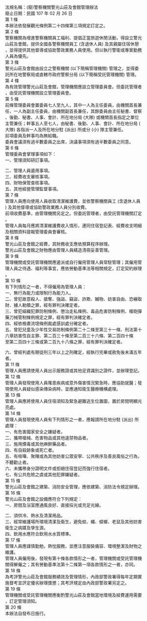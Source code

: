 法規名稱：(廢)警察機關警光山莊及會館管理辦法  
廢止日期：民國 107 年 02 月 26 日  
第 1 條  
本辦法依發展觀光條例第二十四條第三項規定訂定之。  
第 2 條  
警察機關為增進警察機關員工福利、提倡正當旅遊休閒活動，得設立警光  
山莊及會館，提供全國各警察機關員工 (含退休人員) 及其親屬住宿休憩  
，並得提供其他督導或協助警政業務人員使用。但以執行警衛或專案勤務  
人員為優先。  
第 3 條  
警光山莊及會館由設立之警察機關 (以下簡稱管理機關) 管理之，並得委  
託所在地警察局或直轄市政府警察分局 (以下簡稱受託管理機關) 管理。  
第 4 條  
為有效管理警光山莊及會館，管理機關應設立管理委員會。但委託管理者  
，由受託管理機關設立管理委員會。  
第 5 條  
前條管理委員會置委員七人至九人，其中一人為主任委員，由機關首長兼  
任，一人為副主任委員，由機關副首長兼任，其餘委員由主任秘書、督察  
、後勤、秘書、人事、會計、所在地分局 (大隊) 或機關首長指定之單位  
主管兼任；幹事五人至七人，由秘書、後勤、人事、會計、所在地分局 (  
大隊) 各指派一人及所在地分駐 (派出) 所或分 (小) 隊主管兼任。  
前項委員及幹事均為無給職。  
委員會議須有過半數委員之出席，決議事項須有過半數委員之同意。  
第 6 條  
管理委員會掌理事項如下：  
一、管理須知研訂事項。  


二、管理人員遴用事項。  
三、經費收支審核事項。  
四、財物保管查核事項。  
五、其他經營管理監督事項。  
第 7 條  
管理人員應向使用人員收取清潔維護費，並依警察機關員工 (含退休人員  
) 及其他督導或協助警政業務人員分別收費。  
前項收費基準，由管理機關另定之。但委託管理者，由受託管理機關訂定  
。  
管理人員每月應將清潔維護費收入情形，連同住宿登記表、經費收支明細  
及相關資料提報管理委員會審核。  
第 8 條  
警光山莊及會館之經費，其財務收支應依預算程序辦理。  
警光山莊及會館之財物應由管理人員繕造清冊妥善管理。  
第 9 條  
管理機關或受託管理機關應遴派或自行僱用管理人員常駐管理；其僱用管  
理人員之待遇、福利等事宜，應依勞動基準法等相關規定，訂定契約辦理  
。  
第 10 條  
有下列情形之一者，不得僱用為管理人員：  
一、無行為能力或限制行為能力人。  
二、曾犯故意殺人、搶奪、強盜、竊盜、詐欺、贓物、妨害自由、恐嚇取  
財、擄人勒贖之罪，經有罪判決確定者。  
三、曾犯組織犯罪防制條例、懲治走私條例、毒品危害防制條例、槍砲彈  
藥刀械管制條例規定之罪，經有罪判決確定者。  
四、經依檢肅流氓條例裁處感訓處分確定者。  
五、曾犯兒童及少年性交易防制條例第二十二條至第三十一條、刑法第十  
六章妨害性自主罪、第二百三十條至第二百三十六條、第二百四十條  
至第二百四十三條或第二百九十八條之罪，經有罪判決確定者。  


六、曾經判處有期徒刑三年以上之刑確定，經執行完畢或赦免後未滿五年  
者。  
第 11 條  
管理人員應請使用人員出示服務證或其他足資識別之證件，並辦理登記。  
第 12 條  
管理人員發現使用人員罹患疾病或意外傷害情況緊急時，應協助就醫；發  
現使用人員疑似感染傳染病時，並應通知衛生醫療機構處理。  
第 13 條  
管理人員應將使用人員住宿須知及緊急避難逃生位置圖，置於房間明顯光  
亮處。  
第 14 條  
管理人員發現使用人員有下列情形之一者，應報請所在地分駐 (派出) 所  
處理：  
一、有危害國家安全之嫌疑者。  
二、攜帶槍械、危害物品或其他違禁物品者。  
三、施用煙毒或其他麻醉藥品者。  
四、有自殺跡象或死亡者。  
五、有喧嘩、聚賭或為其他妨害公眾安寧、公共秩序及善良風俗之行為，  
不聽勸止者。  
六、未攜帶身分證明文件或拒絕住宿登記而強行住宿者。  
七、有公共危險之虞或其他犯罪嫌疑者。  
第 15 條  
警光山莊及會館之建築、消防安全管理，應依建築、消防法令規定辦理。  
第 16 條  
警光山莊及會館之設備應符合下列規定：  
一、房間及浴室應通風良好、直接採光或充足光線。  


二、須供冷、熱水及清潔用品。  
三、經常維護場所環境清潔及衛生，避免蚊、蠅、蟑螂、老鼠及其他妨害  
衛生之病媒及孳生源。  
四、飲用水應符合飲用水水質標準。  
第 17 條  
管理人員應謹慎勤勉，熱忱服務，並應注意服裝儀容、環境整潔及財物之  
維護。  
管理人員僱用後，發現有第十條各款情形之一者，管理機關或受託管理機  
關得解僱之；其有勞動基準法第十二條第一項各款情形之一者，亦同。  
第 18 條  
為考評警光山莊及會館服務績效及管理情形，內政部警政署得每年定期實  
施督考並評定優劣辦理獎懲；其考評規定由內政部警政署另定之。  
第 19 條  
管理機關或受託管理機關應衡酌警光山莊及會館當地環境及經費運用需要  
，訂定管理須知。  
第 20 條  
本辦法自發布日施行。  


